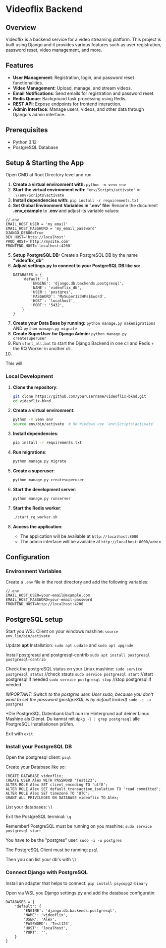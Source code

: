 # Videoflix Backend

## Overview

Videoflix is a backend service for a video streaming platform. This project is built using Django and it provides various features such as user registration, password reset, video management, and more.

## Features

- **User Management**: Registration, login, and password reset functionalities.
- **Video Management**: Upload, manage, and stream videos.
- **Email Notifications**: Send emails for registration and password reset.
- **Redis Queue**: Background task processing using Redis.
- **REST API**: Expose endpoints for frontend interaction.
- **Admin Interface**: Manage users, videos, and other data through Django's admin interface.

## Prerequisites
- Python 3.12
- PostgreSQL Database

## Setup & Starting the App
Open CMD at Root Directory level and run
1. **Create a virtual environment with:** `python -m venv env`
2. **Start the virtual environment with:** `"env/Scripts/activate"` or `.\\env\Scripts\activate`
3. **Install dependencies with:** `pip install -r requirements.txt`
4. **Set Global Environment Variables in '.env' file:** Rename the document **.env_example** to **.env** and adjust its variable values:
   
```
//.env
EMAIL_HOST_USER = 'my email'
EMAIL_HOST_PASSWORD = 'my_email_password'
DJANGO_DEBUG=True
DEV_HOST='http://localhost'
PROD_HOST='http://mysite.com'
FRONTEND_HOST='localhost:4200'
```

5. **Setup PostgreSQL DB:** Create a PostgreSQL DB by the name **"videoflix_db"**
6. **Adjust settings.py to connect to your PostgreSQL DB like so:**
   ```
   DATABASES = {
       'default': {
           'ENGINE': 'django.db.backends.postgresql',
           'NAME': 'videoflix_db',
           'USER': 'postgres',
           'PASSWORD': 'MySuper1234Pa$$word',
           'HOST': 'localhost',
           'PORT': '5432',
       }
   }
   ```
7. **Create your Data Base by running:** `python manage.py makemigrations` AND `python manage.py migrate`
8. **Create SuperUser for Django Admin:** `python manage.py createsuperuser`
9.  Run `start_all.bat` to start the Django Backend in one cli and Redis + the RQ Worker in another cli.
10.  


This will 
### Local Development

1. **Clone the repository**:
    ```sh
    git clone https://github.com/yourusername/videoflix-bknd.git
    cd videoflix-bknd
    ```

2. **Create a virtual environment**:
    ```sh
    python -m venv env
    source env/bin/activate  # On Windows use `env\Scripts\activate`
    ```

3. **Install dependencies**:
    ```sh
    pip install -r requirements.txt
    ```

4. **Run migrations**:
    ```sh
    python manage.py migrate
    ```

5. **Create a superuser**:
    ```sh
    python manage.py createsuperuser
    ```

6. **Start the development server**:
    ```sh
    python manage.py runserver
    ```

7. **Start the Redis worker**:
    ```sh
    ./start_rq_worker.sh
    ```

8. **Access the application**:
    - The application will be available at `http://localhost:8000`
    - The admin interface will be available at `http://localhost:8000/admin`

## Configuration

### Environment Variables

Create a `.env` file in the root directory and add the following variables:

```
//.env
EMAIL_HOST_USER=your-email@example.com
EMAIL_HOST_PASSWORD=your-email-password
FRONTEND_HOST=http://localhost:4200
```

## PostgreSQL setup
Start you WSL Client on your windows mashine:
`source env_lin/bin/activate`

Update **apt** Installation:
`sudo apt update` and `sudo apt upgrade`

Install postgresql and postgresql-contrib
`sudo apt install postgresql postgresql-contrib`

Check the postgreSQL status on your Linux mashine:
`sudo service postgresql status` //check stauts
`sudo service postgresql start` //start postgresql if needed
`sudo service postgresql stop` //stop postgresql if needed

*IMPORTANT:* *Switch to the postgres user. User sudo, because you don't want to set the password* *(postgreSQL is by default locked)*
`sudo -i -u postgres`

*Die PostgreSQL Datenbank läuft nun im Hintergrund auf deiner Linux Mashine als Dienst. Du kannst mit `dpkg -l | grep postgresql` alle PostgreSQL Installationen prüfen.

Exit with `exit`

### Install your PostgreSQL DB
Open the postgresql client:
`psql`

Create your Database like so:
 ``` 
CREATE DATABASE videoflix;
CREATE USER Alex WITH PASSWORD 'Test123';
ALTER ROLE Alex SET client_encoding TO 'utf8';
ALTER ROLE Alex SET default_transaction_isolation TO 'read committed';
ALTER ROLE Alex SET timezone TO 'UTC';
GRANT ALL PRIVILEGES ON DATABASE videoflix TO Alex;
```

List your databases:
`\l`

Exit the PostgreSQL terminal:
`\q`

Remember! PostgreSQL must be running on you mashine:
`sudo service postgresql start`

You have to be the "postgres" user:
`sudo -i -u postgres`

The PostgreSQL Client must be running:
`psql` 

Then you can list your db's with `\l`

### Connect Django with PostgreSQL
Install an adapter that helps to connect:
`pip install psycopg2-binary` 

Open via WSL you Django settings.py and add the database configuratin:
```
DATABASES = {
	'default': {
		'ENGINE': 'django.db.backends.postgresql',
		'NAME': 'videoflix',
		'USER': 'Alex',
		'PASSWORD': 'Test123',
		'HOST': 'localhost',
		'PORT': '',
	}
}
```

